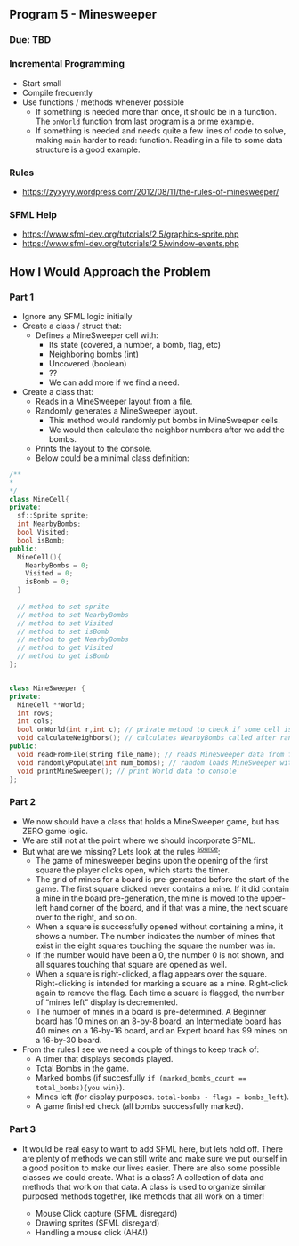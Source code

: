## Program 5 - Minesweeper
### Due: TBD



### Incremental Programming

- Start small
- Compile frequently
- Use functions / methods whenever possible
  - If something is needed more than once, it should be in a function. The `onWorld` function from last program is a prime example. 
  - If something is needed and needs quite a few lines of code to solve, making `main` harder to read: function. Reading in a file to some data structure is a good example.
 

### Rules
- https://zyxyvy.wordpress.com/2012/08/11/the-rules-of-minesweeper/

### SFML Help
- https://www.sfml-dev.org/tutorials/2.5/graphics-sprite.php
- https://www.sfml-dev.org/tutorials/2.5/window-events.php

## How I Would Approach the Problem

### Part 1

- Ignore any SFML logic initially
- Create a class / struct that:
  - Defines a MineSweeper cell with:
    - Its state (covered, a number, a bomb, flag, etc)
    - Neighboring bombs (int)
    - Uncovered (boolean)
    - ??
    - We can add more if we find a need.
- Create a class that:
  - Reads in a MineSweeper layout from a file.
  - Randomly generates a MineSweeper layout. 
    - This method would randomly put bombs in MineSweeper cells. 
    - We would then calculate the neighbor numbers after we add the bombs.
  - Prints the layout to the console.
  - Below could be a minimal class definition:
  
```cpp
/**
*
*/
class MineCell{
private:
  sf::Sprite sprite;
  int NearbyBombs;
  bool Visited;
  bool isBomb;
public:
  MineCell(){
    NearbyBombs = 0;
    Visited = 0;
    isBomb = 0;
  }
  
  // method to set sprite
  // method to set NearbyBombs
  // method to set Visited
  // method to set isBomb
  // method to get NearbyBombs
  // method to get Visited
  // method to get isBomb  
};


class MineSweeper {
private:
  MineCell **World;
  int rows;
  int cols;
  bool onWorld(int r,int c); // private method to check if some cell is in bounds
  void calculateNeighbors(); // calculates NearbyBombs called after randomlyPopulate is called
public:
  void readFromFile(string file_name); // reads MineSweeper data from file and loads 2D array
  void randomlyPopulate(int num_bombs); // random loads MineSweeper with num_bombs.
  void printMineSweeper(); // print World data to console 
};
```
  
### Part 2

- We now should have a class that holds a MineSweeper game, but has ZERO game logic.
- We are still not at the point where we should incorporate SFML.
- But what are we missing? Lets look at the rules <sup>[source](https://zyxyvy.wordpress.com/2012/08/11/the-rules-of-minesweeper/)</sup>:
  - The game of minesweeper begins upon the opening of the first square the player clicks open, which starts the timer.
  - The grid of mines for a board is pre-generated before the start of the game. The first square clicked never contains a mine. If it did contain a mine in the board pre-generation, the mine is moved to the upper-left hand corner of the board, and if that was a mine, the next square over to the right, and so on.
  - When a square is successfully opened without containing a mine, it shows a number. The number indicates the number of mines that exist in the eight squares touching the square the number was in.
  - If the number would have been a 0, the number 0 is not shown, and all squares touching that square are opened as well.
  - When a square is right-clicked, a flag appears over the square. Right-clicking is intended for marking a square as a mine. Right-click again to remove the flag. Each time a square is flagged, the number of “mines left” display is decremented.
  - The number of mines in a board is pre-determined. A Beginner board has 10 mines on an 8-by-8 board, an Intermediate board has 40 mines on a 16-by-16 board, and an Expert board has 99 mines on a 16-by-30 board. 
- From the rules I see we need a couple of things to keep track of:
  - A timer that displays seconds played.
  - Total Bombs in the game.
  - Marked bombs (if succesfully `if (marked_bombs_count == total_bombs){you win}`).
  - Mines left (for display purposes. `total-bombs - flags = bombs_left`).
  - A game finished check (all bombs successfully marked).
    
### Part 3 

- It would be real easy to want to add SFML here, but lets hold off. There are plenty of methods we can still write and make sure we put ourself in a good position to make our lives easier. There are also some possible classes we could create. What is a class? A collection of data and methods that work on that data. A class is used to organize similar purposed methods together, like methods that all work on a timer! 


  
  
    - Mouse Click capture (SFML disregard)
    - Drawing sprites (SFML disregard)
    - Handling a mouse click (AHA!)
    






